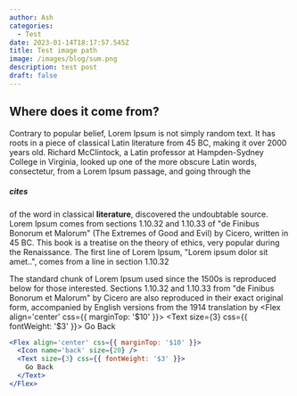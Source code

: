 ```yaml
---
author: Ash
categories:
  - Test
date: 2023-01-14T18:17:57.545Z
title: Test image path
image: /images/blog/sum.png
description: test post
draft: false
---
```

<!--StartFragment-->

## Where does it come from?

Contrary to popular belief, Lorem Ipsum is not simply random text. It has roots in a piece of classical Latin literature from 45 BC, making it over 2000 years old. Richard McClintock, a Latin professor at Hampden-Sydney College in Virginia, looked up one of the more obscure Latin words, consectetur, from a Lorem Ipsum passage, and going through the <h5> cites</h5> of the word in classical **literature**, discovered the undoubtable source. Lorem Ipsum comes from sections 1.10.32 and 1.10.33 of "de Finibus Bonorum et Malorum" (The Extremes of Good and Evil) by Cicero, written in 45 BC. This book is a treatise on the theory of ethics, very popular during the Renaissance. The first line of Lorem Ipsum, "Lorem ipsum dolor sit amet..", comes from a line in section 1.10.32

The standard chunk of Lorem Ipsum used since the 1500s is reproduced below for those interested. Sections 1.10.32 and 1.10.33 from "de Finibus Bonorum et Malorum" by Cicero are also reproduced in their exact original form, accompanied by English versions from the 1914 translation by <Highlight><Flex align='center' css={{ marginTop: '$10' }}>
  <Icon name='back' size={20} />
  <Text size={3} css={{ fontWeight: '$3' }}>
    Go Back
  </Text>
</Flex></Highlight>

<!--EndFragment-->

```jsx
<Flex align='center' css={{ marginTop: '$10' }}>
  <Icon name='back' size={20} />
  <Text size={3} css={{ fontWeight: '$3' }}>
    Go Back
  </Text>
</Flex>
```